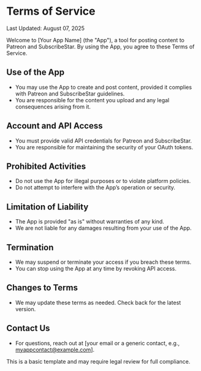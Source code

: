 # Terms of Service

Last Updated: August 07, 2025

Welcome to [Your App Name] (the "App"), a tool for posting content to Patreon and SubscribeStar. By using the App, you agree to these Terms of Service.

## Use of the App
- You may use the App to create and post content, provided it complies with Patreon and SubscribeStar guidelines.
- You are responsible for the content you upload and any legal consequences arising from it.

## Account and API Access
- You must provide valid API credentials for Patreon and SubscribeStar.
- You are responsible for maintaining the security of your OAuth tokens.

## Prohibited Activities
- Do not use the App for illegal purposes or to violate platform policies.
- Do not attempt to interfere with the App’s operation or security.

## Limitation of Liability
- The App is provided "as is" without warranties of any kind.
- We are not liable for any damages resulting from your use of the App.

## Termination
- We may suspend or terminate your access if you breach these terms.
- You can stop using the App at any time by revoking API access.

## Changes to Terms
- We may update these terms as needed. Check back for the latest version.

## Contact Us
- For questions, reach out at [your email or a generic contact, e.g., myappcontact@example.com].

This is a basic template and may require legal review for full compliance.